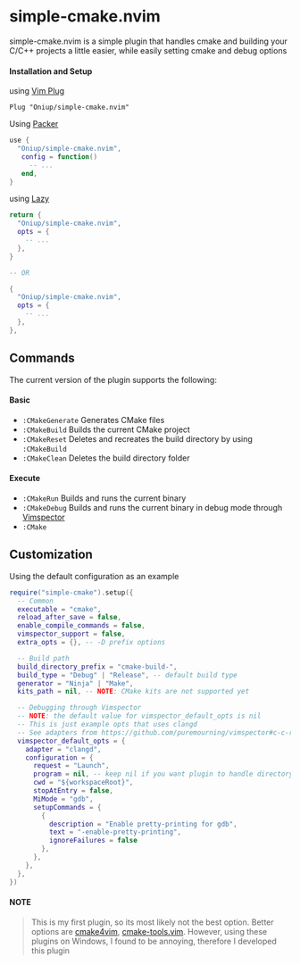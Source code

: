 # simple-cmake.nvim

simple-cmake.nvim is a simple plugin that handles cmake and building your C/C++
projects a little easier, while easily setting cmake and debug options

#### Installation and Setup

using [Vim Plug](https://github.com/junegunn/vim-plug)

```vim
Plug "Oniup/simple-cmake.nvim"
```

Using [Packer](https://github.com/wbthomason/packer.nvim)

```lua
use {
  "Oniup/simple-cmake.nvim",
   config = function()
     -- ...
   end,
}
```

using [Lazy](https://github.com/folke/lazy.nvim)

```lua
return {
  "Oniup/simple-cmake.nvim",
  opts = {
    -- ...
  },
}

-- OR

{
  "Oniup/simple-cmake.nvim",
  opts = {
    -- ...
  },
},
```

## Commands

The current version of the plugin supports the following:

#### Basic

*   ```:CMakeGenerate``` Generates CMake files
*   ```:CMakeBuild``` Builds the current CMake project
*   ```:CMakeReset``` Deletes and recreates the build directory by using
    ```:CMakeBuild```
*   ```:CMakeClean``` Deletes the build directory folder

#### Execute

*   ```:CMakeRun``` Builds and runs the current binary
*   ```:CMakeDebug``` Builds and runs the current binary in debug mode through
    [Vimspector](https://github.com/puremourning/vimspector)
*   ```:CMake```

## Customization

Using the default configuration as an example

```lua
require("simple-cmake").setup({
  -- Common
  executable = "cmake",
  reload_after_save = false,
  enable_compile_commands = false,
  vimspector_support = false,
  extra_opts = {}, -- -D prefix options

  -- Build path
  build_directory_prefix = "cmake-build-",
  build_type = "Debug" | "Release", -- default build type
  generator = "Ninja" | "Make",
  kits_path = nil, -- NOTE: CMake kits are not supported yet

  -- Debugging through Vimspector
  -- NOTE: the default value for vimspector_default_opts is nil
  -- This is just example opts that uses clangd
  -- See adapters from https://github.com/puremourning/vimspector#c-c-rust-etc
  vimspector_default_opts = {
    adapter = "clangd",
    configuration = {
      request = "Launch",
      program = nil, -- keep nil if you want plugin to handle directory
      cwd = "${workspaceRoot}",
      stopAtEntry = false,
      MiMode = "gdb",
      setupCommands = {
        {
          description = "Enable pretty-printing for gdb",
          text = "-enable-pretty-printing",
          ignoreFailures = false
        },
      },
    },
  },
})
```

#### NOTE

> This is my first plugin, so its most likely not the best option. Better
> options are [cmake4vim](https://github.com/ilyachur/cmake4vim),
> [cmake-tools.vim](https://github.com/Civitasv/cmake-tools.nvim). However,
> using these plugins on Windows, I found to be annoying, therefore I developed
> this plugin
